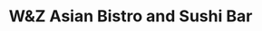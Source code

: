 ---
layout: place
title: "W&Z Asian Bistro and Sushi Bar"
permalink: /new-mexico/silver-city/w-z-asian-bistro-and-sushi-bar.html
stateAbbr: NM
stateName: New Mexico
cityName: Silver City
place_id: ChIJt9HVCSHH2IYRqPXWu_cWfoE
photos:
  - name: >-
      places/ChIJt9HVCSHH2IYRqPXWu_cWfoE/photos/AUy1YQ2Fg4lF2d9ysaCmIXulUwAI4R3XF6-l7snoKYT6HHLKTk6eefa-pbGap8DNEaMSXPU5K_cjZJc8tT-CbJvMtW3N6CH3N-sayCo78uIzl1Dcp1Vw5zvilxTTbgHYn0T8-f3WzCmcCAV1-lngOK_laJwophTi3VagQF8a3mB4Ii2tDNAw5-lpEL9Dw3ZQIDr88ux68Ebv_uKyx1emEByFnlkSW50pYu4xsYsEfAJh8ezpcAqT-K6WC98L399wh9E236m0LZ0En0s-K3GQ-mPt29VO4Ase0VrRXCYvZaXG7e8lvXfhn-rCB-hcoqFoR0YIC5Z6rCUVR7CcCPQvAzDZYL0JVKiV6EHsqqm16AHJkVYXxKcvxaTG-9on69g3fLAfp-VB43TvG2iIIS2pUUMHAhVHdfjvNCKEDzO1BLdyLza10Q
    widthPx: 4032
    heightPx: 3024
    authorAttributions:
      - displayName: Sree Pillai
        uri: https://maps.google.com/maps/contrib/109681104887701134523
        photoUri: >-
          https://lh3.googleusercontent.com/a-/ALV-UjXgHVz7IpCGNjEoKqB85lEY0IR9v5U4OSWeki8H9ooZRhq-QM6M=s100-p-k-no-mo
    flagContentUri: >-
      https://www.google.com/local/imagery/report/?cb_client=maps_api_places.places_api&image_key=!1e10!2sCIHM0ogKEICAgID-ste1ag&hl=en-US
    googleMapsUri: >-
      https://www.google.com/maps/place//data=!3m4!1e2!3m2!1sCIHM0ogKEICAgID-ste1ag!2e10!4m2!3m1!1s0x86d8c72109d5d1b7:0x817e16f7bbd6f5a8
  - name: >-
      places/ChIJt9HVCSHH2IYRqPXWu_cWfoE/photos/AUy1YQ3dza7NHHCYtLSx9E3IVFeyvhC24hvOOdbX6ZBKhBLVwXnaW6cbUqkyrr-oGdWHjonDN-6ngqnzKLHezQCpUHNLSBS_FwTqi3AvpHHemqqxpGKbWfkEYZU9GjhPXSW9C5aNOSCNwc-VXc_WR0eaRpkmXiWAh0TS_s13dPsRZdh20srqVP5dHYsL5ANUPak0vxHepWdwneCxw9qp20arrdKE7SgVPh-2uM6Qet0IZ2MTrisWjIJYDkxqeu5BjYpG0dHNBBn78fuGsKs929raEsH07Uc9wZ0cQqwDq_rIlUONXg
    widthPx: 1080
    heightPx: 1440
    authorAttributions:
      - displayName: W&Z Asian Bistro and Sushi Bar
        uri: https://maps.google.com/maps/contrib/107562904627064088393
        photoUri: >-
          https://lh3.googleusercontent.com/a-/ALV-UjVgLENWWXQWmE0b3NatoEShllEzRs_RjE1gvSw6D9h2E5h36Giq=s100-p-k-no-mo
    flagContentUri: >-
      https://www.google.com/local/imagery/report/?cb_client=maps_api_places.places_api&image_key=!1e10!2sAF1QipOeXE8QqPSUVvHnPVmZR5VUozK0dk39bETH8tPR&hl=en-US
    googleMapsUri: >-
      https://www.google.com/maps/place//data=!3m4!1e2!3m2!1sAF1QipOeXE8QqPSUVvHnPVmZR5VUozK0dk39bETH8tPR!2e10!4m2!3m1!1s0x86d8c72109d5d1b7:0x817e16f7bbd6f5a8
  - name: >-
      places/ChIJt9HVCSHH2IYRqPXWu_cWfoE/photos/AUy1YQ0DMC3Q_7zzmxqhabFwdvLhhfZgTTsb-_6ph9uFdjHjNLZxI5LV3tDEZLJpxTAHdqNs8RpVYfTXFAclaLBQS6OWiTtd6_n_AcmM0wdhhOWuS8p0FAhjvMLzVVVkjHZQGC0ZTGXgpXBGpK-juQ3G2NA5f19b3IjkP9kbk98OjRdC8MraSBbIg0_eurZkiH-GGKnoSkrqAxOXQMvowo_Uppoc0KbSyb_hmI-uR3axErHKhJoZJLc2VV96bG_XeKndxJynvSG7av_aGDQqg4ycBDjqyH4WC0U2xhM_5v0WkBNQZpTZgj5HO1rZB9q64kaGHP4Fo9FjHxcOHPCe2jdTscHbM4IdxrYlr8RW_h0uKBKu0P05hoDAiFkvp35Z898ILCRIFiFZgCKO_5-7WwW2Zzk5gjIO47WwantMhiHp9-RnPQ
    widthPx: 1784
    heightPx: 2453
    authorAttributions:
      - displayName: Kevin C
        uri: https://maps.google.com/maps/contrib/101840228270429769471
        photoUri: >-
          https://lh3.googleusercontent.com/a-/ALV-UjWc1DkcQp3tjwQnQ7EdAYfW6S3lo8DLgwv7Z4OrqeQU5HR_lxu69g=s100-p-k-no-mo
    flagContentUri: >-
      https://www.google.com/local/imagery/report/?cb_client=maps_api_places.places_api&image_key=!1e10!2sCIHM0ogKEICAgID94vfwWQ&hl=en-US
    googleMapsUri: >-
      https://www.google.com/maps/place//data=!3m4!1e2!3m2!1sCIHM0ogKEICAgID94vfwWQ!2e10!4m2!3m1!1s0x86d8c72109d5d1b7:0x817e16f7bbd6f5a8
  - name: >-
      places/ChIJt9HVCSHH2IYRqPXWu_cWfoE/photos/AUy1YQ0cju4h6qT9pCQQV2tM5UIeahr4hLUQ1dfaCUDn4iy59JGT7_bgmYcKgjlicoXVaf2KgLC0TGnHEmRdhiNC9ZQinpw9m2uc30aDTr4EJJ11eExmCd7xc_tXZHw-LbVeTNbDisXenS0KlC7yP6OKMEs0w6whgFNaJM09c9LC4rrT_Lpbjz30INZSjaewv3bA3sS1OejwwepDhMYnKCAZpauYr9D1VlMxua7ph0oN2YdqCVSD2q3bzExw_E6ZJPPUpevv7zp1y_7pZHnRMFqjEmIPUAWBYE1VyVoOfP7ez5r_kO_Rq8lAb9t92WGec0AxQTfbmjv1w7nYUpy6pItYaJZmrgZHzdwcvC_8QMn9a64LZWupJMeEyfVV5jzl5iM-WJgosqy3OK1C08m9nN560sgFU1JetVpTwN2pK2ZojQcZFg
    widthPx: 4624
    heightPx: 3468
    authorAttributions:
      - displayName: LION mang
        uri: https://maps.google.com/maps/contrib/111503112416488571990
        photoUri: >-
          https://lh3.googleusercontent.com/a-/ALV-UjUGViBiUcaT4Z_jl8Y9T4OtF8J_C2R39lFNnLYwv344-IGsj3xu=s100-p-k-no-mo
    flagContentUri: >-
      https://www.google.com/local/imagery/report/?cb_client=maps_api_places.places_api&image_key=!1e10!2sCIHM0ogKEICAgIDvlqyGUg&hl=en-US
    googleMapsUri: >-
      https://www.google.com/maps/place//data=!3m4!1e2!3m2!1sCIHM0ogKEICAgIDvlqyGUg!2e10!4m2!3m1!1s0x86d8c72109d5d1b7:0x817e16f7bbd6f5a8
  - name: >-
      places/ChIJt9HVCSHH2IYRqPXWu_cWfoE/photos/AUy1YQ3ED9rJiud02Iatac8MBjEIvsCO-bjsbVXYljfcXV_Io7vLYYwbdsn3TzhUziUT786RJe0rXyw8u-XqemiNDlQf3fZlfMWjCfC2dcLjj7611RHrumGWLoC4kZX1Vih8FKcpurBZPEteUSkC1f4D8Fdh3W76knKV_pvfMKLllBpJExekuLTn8Mt1iLSTKJL9Jvbmo2m6q0VQaXli-l2dYbr3wTKJLOIfdwddDq7aHDDbrlDFLtdzzCfAB3BSEa4iqRO4NgYIHlJe2sHT92lwj_lKX-O23TOPT3vNpvNJgTgQgtnRu7rriH30UTKlfwOgPhLVDTze6ZRJkMVjiXR9sUOrcMkCw8HUCezmNSY8vB_Te6mnMJVDwNOI8K2jiLdOjGfGaf6YkEDAciI60RtgECxFkwC5k_Wa1yd8Ymob9p-QLwbn
    widthPx: 4032
    heightPx: 2268
    authorAttributions:
      - displayName: D L
        uri: https://maps.google.com/maps/contrib/113655799201092573218
        photoUri: >-
          https://lh3.googleusercontent.com/a-/ALV-UjVmuuO27FHZ7Yx0TuhWLWuuTtMX35jU8r2oe28J_pbZ5I7s00IKpg=s100-p-k-no-mo
    flagContentUri: >-
      https://www.google.com/local/imagery/report/?cb_client=maps_api_places.places_api&image_key=!1e10!2sCIHM0ogKEICAgID-nI-MzAE&hl=en-US
    googleMapsUri: >-
      https://www.google.com/maps/place//data=!3m4!1e2!3m2!1sCIHM0ogKEICAgID-nI-MzAE!2e10!4m2!3m1!1s0x86d8c72109d5d1b7:0x817e16f7bbd6f5a8
  - name: >-
      places/ChIJt9HVCSHH2IYRqPXWu_cWfoE/photos/AUy1YQ3jtgJAzenzKhOBb6PxjAld5WVzR_Yhqd5Xr2J4PIzBKMXRFNQd0Ly1wTcL_4mkGB7rcmM0pMNcoykWumdGgc_hPUIcE0-1NZpFsOOt0IFrvm9FaefXZn47l-yQ8LeFc1G34cp1dht1k_7TY6_kLFjuNtVjMANvlEdIqcxg7eIBhrMgVYc8t6V43YojwRMsrqHiW1J7D6o1VhSMR9nbnUhd6T9JBzxii6LJ_k7va5cdja_zWloTwJd1aPhlb43CHxJajrftNGeC6VIErArECVBWy9_8Ydu2srHIozUifwAZNQOoFBBJ6P0Aqfl5MHUHrps2uFNYGpc5AqWzZ4ctayja_2101aw92ldi-WXciriyQq8PkZBg0PNcEgYIw0AuJsDslpQDMi0jzg6W3k3Tt11Omc19PH3GQoDmuA1ThZ__xA
    widthPx: 3060
    heightPx: 4080
    authorAttributions:
      - displayName: survival wheels
        uri: https://maps.google.com/maps/contrib/115144004832844590016
        photoUri: >-
          https://lh3.googleusercontent.com/a-/ALV-UjUsDcP0wBdezuoC8BaIX2VnDx7rGOG0bL3bby4WJty1hXf4DHor=s100-p-k-no-mo
    flagContentUri: >-
      https://www.google.com/local/imagery/report/?cb_client=maps_api_places.places_api&image_key=!1e10!2sCIHM0ogKEICAgICLxu-rGg&hl=en-US
    googleMapsUri: >-
      https://www.google.com/maps/place//data=!3m4!1e2!3m2!1sCIHM0ogKEICAgICLxu-rGg!2e10!4m2!3m1!1s0x86d8c72109d5d1b7:0x817e16f7bbd6f5a8
  - name: >-
      places/ChIJt9HVCSHH2IYRqPXWu_cWfoE/photos/AUy1YQ05yKItKnH991j9WS7iAbub2aO6uwaNDDqViJuDXlA_C_MfaNCXyXP7BxLsRVFHlOYSQ_Zk3sC8RJ2DyZ4pFc8eNStaYn7Z7X73lAVY-YFGQXJY48ibaGNbEQK6dwsUaIj--6Frb1iQ6RJNzmGByEQSCKD-oqIM5DLQjfm-xgHTl9cH1XdLPKrbTlE827DQRYjnmlos-tjcmQjQFiS01JoVi5vjJMkqc4X18cYQ83Qv37tLzzSmYmNXC-sw-oVbxPFDrGe09M6zA8WWpEJ95d9MaQMk3Zl4EZDzju6iaz3B-ZuH2KLIR5MM5K35BKkBCCV3nnF09OGjuRoRBI3_g9X71FJfCVGXNU7EAFPGyqpXRIsBu_6LyPydTSjZT6rAO9ktInpCuWhFrBX9MSOF2dj8TdNL-V1Q2ApSRSWI-5c7cw
    widthPx: 3024
    heightPx: 4032
    authorAttributions:
      - displayName: Kevin C
        uri: https://maps.google.com/maps/contrib/101840228270429769471
        photoUri: >-
          https://lh3.googleusercontent.com/a-/ALV-UjWc1DkcQp3tjwQnQ7EdAYfW6S3lo8DLgwv7Z4OrqeQU5HR_lxu69g=s100-p-k-no-mo
    flagContentUri: >-
      https://www.google.com/local/imagery/report/?cb_client=maps_api_places.places_api&image_key=!1e10!2sCIHM0ogKEICAgID94vfwCQ&hl=en-US
    googleMapsUri: >-
      https://www.google.com/maps/place//data=!3m4!1e2!3m2!1sCIHM0ogKEICAgID94vfwCQ!2e10!4m2!3m1!1s0x86d8c72109d5d1b7:0x817e16f7bbd6f5a8
  - name: >-
      places/ChIJt9HVCSHH2IYRqPXWu_cWfoE/photos/AUy1YQ2RfSvHNlRxvaMaGGXSOBfr25QtLMDyRHM5SkDBSzouenABqD0gbawWGF8IFqWnUTKqHXhOT3Jwp4WYdeKnJuHQtDGIbZbmSaQ9hPESDs731w5nIdROQQ5ODLPq6eZ9QJNDQBH2ye7dmRTwGZ1ezcLaAkqieuzYD1_lQAOoWI-Kqc-EpPECl-aSBUzlqbM5-VbN50fr8jOujh9YRbC30v0ORkpt9H0fGggE92EqYsaSpAHuXTg5qHLpxTlB-mo3tRTTOzP8FD3yLoOkT7_rGs5-Ex4zACpV2W_jGvUwwFAi-QdusDmXeFGNxErGDw_YuPGopqFSwnMRtKHaQlH6vaoo9kFIWCq52XU_tX0iyGSTZJ3S1WydVwUKONi2vhWyFWumIuO-2F-fro-nF53Gao0bwhi07ZrdAnWzIvvOoaZ1Yw
    widthPx: 3024
    heightPx: 4032
    authorAttributions:
      - displayName: Kevin C
        uri: https://maps.google.com/maps/contrib/101840228270429769471
        photoUri: >-
          https://lh3.googleusercontent.com/a-/ALV-UjWc1DkcQp3tjwQnQ7EdAYfW6S3lo8DLgwv7Z4OrqeQU5HR_lxu69g=s100-p-k-no-mo
    flagContentUri: >-
      https://www.google.com/local/imagery/report/?cb_client=maps_api_places.places_api&image_key=!1e10!2sCIHM0ogKEICAgIDbnPzyeQ&hl=en-US
    googleMapsUri: >-
      https://www.google.com/maps/place//data=!3m4!1e2!3m2!1sCIHM0ogKEICAgIDbnPzyeQ!2e10!4m2!3m1!1s0x86d8c72109d5d1b7:0x817e16f7bbd6f5a8
  - name: >-
      places/ChIJt9HVCSHH2IYRqPXWu_cWfoE/photos/AUy1YQ1yqtCnyNTmr5696ZnKggwJ7xa-gTsX96lhRXUudvVwgWF-QwPKHrFlzx9VooPszaKu2Bxe_vU71YIDtEPuGtBDX0ETRcVxLswaiAOBnruv5HlkpEUR-qeMI08qgrtipsq65BAegz_WQmQX8XfmsM_vgMwzB5DfhvHMBEybG4AHraNdSk4bKioDzaU5aj8-R3hWmIwYCgwSfQwn-eg-VXMpuekL7IvJ-dIRU6o1Iyuq15J5AGHTPO9m-OZo9j3thLyKToL08BXEd3dpIPofyQjFGabMNZyH2XiHT122yhKUxDRj0AXwB5_9C8-Kj3BhlUlxinhgXX3kKwwndQJR_lPBqDEFdnmmF3l6O8xM2B3Mp4chs67aRH2P1aHaSrGDwVoguIK8RYW6ji5nF3iXZjp8N6-orS3vwEmqAOccSRL1IA
    widthPx: 2498
    heightPx: 2547
    authorAttributions:
      - displayName: Kevin C
        uri: https://maps.google.com/maps/contrib/101840228270429769471
        photoUri: >-
          https://lh3.googleusercontent.com/a-/ALV-UjWc1DkcQp3tjwQnQ7EdAYfW6S3lo8DLgwv7Z4OrqeQU5HR_lxu69g=s100-p-k-no-mo
    flagContentUri: >-
      https://www.google.com/local/imagery/report/?cb_client=maps_api_places.places_api&image_key=!1e10!2sCIHM0ogKEICAgID9y72jDw&hl=en-US
    googleMapsUri: >-
      https://www.google.com/maps/place//data=!3m4!1e2!3m2!1sCIHM0ogKEICAgID9y72jDw!2e10!4m2!3m1!1s0x86d8c72109d5d1b7:0x817e16f7bbd6f5a8
  - name: >-
      places/ChIJt9HVCSHH2IYRqPXWu_cWfoE/photos/AUy1YQ0SW0vyt3iWyLQy3Ixdz-pnQ1yvQ0YslDMAGew06gVjF-cEIXFbGkJPtdOOfh33bzkl8PcLEVrtIC85E2sPVAe-V4hceVmQm67vOQaHq-kgl0oj02DYUJGT0zzwQ01H0T8fmB6r-xw5SC3SH1wQaYR4GeWaEkH2SPtwCAuExZcJ1VCNdNvwDJPCDMrIMmjcwhcaQ614_ahaB6gcoWBAVOjZDhM-TeKRfbtOaze0iFyZlYiYt3IIefhu1x4n0aK1_gsCQyzIO4_PQxCJyN2cOtIMmM8hjzeJ4Ka1rixQtSlC66ySJaVg61n9bWO5Brm2r9AoL00ZuNv5al_gwRuLSb5zIlUz-yelSbJ4VJjkpv4h0cWagSQ9Zwx4FPHzVMz9XUwn9WwKW3I-3Ivqb5wnPqy1F7h8td0rysOqyIYRjmSa4jq0
    widthPx: 3024
    heightPx: 4032
    authorAttributions:
      - displayName: Emily G
        uri: https://maps.google.com/maps/contrib/117405935295185928546
        photoUri: >-
          https://lh3.googleusercontent.com/a-/ALV-UjUKTni2KfO8vZ9faVmNSyG9JUl8cgvjnu0nss0aia3py-xMOZxt=s100-p-k-no-mo
    flagContentUri: >-
      https://www.google.com/local/imagery/report/?cb_client=maps_api_places.places_api&image_key=!1e10!2sCIHM0ogKEICAgID7iNKBwAE&hl=en-US
    googleMapsUri: >-
      https://www.google.com/maps/place//data=!3m4!1e2!3m2!1sCIHM0ogKEICAgID7iNKBwAE!2e10!4m2!3m1!1s0x86d8c72109d5d1b7:0x817e16f7bbd6f5a8
address: 1740 US-180, Silver City, NM 88061, USA
street: 1740 US-180
city: Silver City
state: NM
zip: '88061'
country: USA
neighborhood: null
latitude: '32.785944'
longitude: '-108.257640'
accessibility_options:
  wheelchairAccessibleParking: true
  wheelchairAccessibleEntrance: true
  wheelchairAccessibleRestroom: true
  wheelchairAccessibleSeating: true
business_status: OPERATIONAL
name: W&Z Asian Bistro and Sushi Bar
google_maps_links:
  directionsUri: >-
    https://www.google.com/maps/dir//''/data=!4m7!4m6!1m1!4e2!1m2!1m1!1s0x86d8c72109d5d1b7:0x817e16f7bbd6f5a8!3e0
  placeUri: https://maps.google.com/?cid=9330920731222406568
  writeAReviewUri: >-
    https://www.google.com/maps/place//data=!4m3!3m2!1s0x86d8c72109d5d1b7:0x817e16f7bbd6f5a8!12e1
  reviewsUri: >-
    https://www.google.com/maps/place//data=!4m4!3m3!1s0x86d8c72109d5d1b7:0x817e16f7bbd6f5a8!9m1!1b1
  photosUri: >-
    https://www.google.com/maps/place//data=!4m3!3m2!1s0x86d8c72109d5d1b7:0x817e16f7bbd6f5a8!10e5
primary_type: Asian Restaurant
opening_hours:
  regular: null
  current: null
secondary_opening_hours:
  regular:
    weekdayDescriptions: null
    type: null
  current:
    weekdayDescriptions: null
    type: null
phone: null
price_level: null
price_range: null
rating: null
rating_count: 0
website: null
description: null
reviews: null
parking_options: null
payment_options: null
allow_dogs: null
curbside_pickup: null
delivery: null
dine_in: null
good_for_children: null
good_for_groups: null
good_for_sports: null
live_music: null
menu_for_children: null
outdoor_seating: null
reservable: null
restroom: null
serves_beer: null
serves_breakfast: null
serves_brunch: null
serves_cocktails: null
serves_coffee: null
serves_dinner: null
serves_dessert: null
serves_lunch: null
serves_vegetarian_food: null
serves_wine: null
takeout: null
slug: Wand-Z-Asian-Bistro-and-Sushi-Bar

---